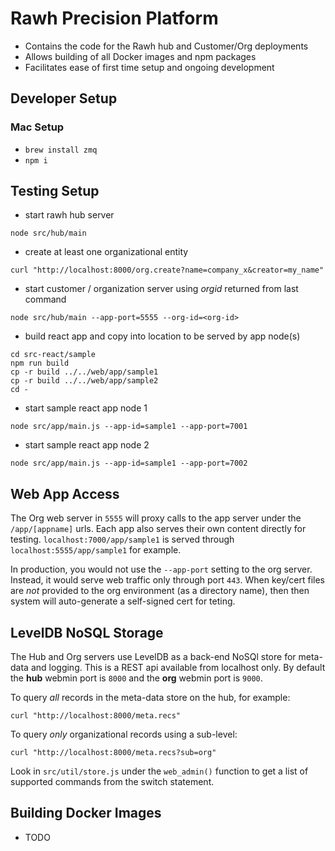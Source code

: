 # Rawh Precision Platform

* Contains the code for the Rawh hub and Customer/Org deployments
* Allows building of all Docker images and npm packages
* Facilitates ease of first time setup and ongoing development


## Developer Setup

### Mac Setup

* `brew install zmq`
* `npm i`


## Testing Setup

* start rawh hub server

```node src/hub/main```

* create at least one organizational entity

```curl "http://localhost:8000/org.create?name=company_x&creator=my_name"```

* start customer / organization server using _orgid_ returned from last command

```node src/hub/main --app-port=5555 --org-id=<org-id>```

* build react app and copy into location to be served by app node(s)

```
cd src-react/sample
npm run build
cp -r build ../../web/app/sample1
cp -r build ../../web/app/sample2
cd -
```

* start sample react app node 1

```node src/app/main.js --app-id=sample1 --app-port=7001```

* start sample react app node 2

```node src/app/main.js --app-id=sample1 --app-port=7002```


## Web App Access

The Org web server in `5555` will proxy calls to the app server under
the `/app/[appname]` urls. Each app also serves their own content directly
for testing. `localhost:7000/app/sample1` is served through `localhost:5555/app/sample1`
for example.

In production, you would not use the `--app-port` setting to the org server.
Instead, it would serve web traffic only through port `443`. When key/cert files
are *not* provided to the org environment (as a directory name), then then
system will auto-generate a self-signed cert for teting.


## LevelDB NoSQL Storage

The Hub and Org servers use LevelDB as a back-end NoSQl store
for meta-data and logging. This is a REST api available from
localhost only. By default the **hub** webmin port is `8000` and
the **org** webmin port is `9000`.

To query *all* records in the meta-data store on the hub, for example:

```
curl "http://localhost:8000/meta.recs"
```

To query *only* organizational records using a sub-level:

```
curl "http://localhost:8000/meta.recs?sub=org"
```

Look in `src/util/store.js` under the `web_admin()` function to
get a list of supported commands from the switch statement.


## Building Docker Images

* TODO

